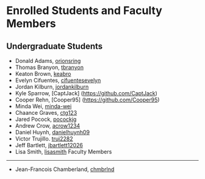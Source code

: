 Enrolled Students and Faculty Members
=====================================


Undergraduate Students
----------------------
* Donald Adams, [orionsring](https://github.com/orionsring)
* Thomas Branyon, [tbranyon](https://github.com/tbranyon)
* Keaton Brown, [keabro](https://github.com/keabro)
* Evelyn Cifuentes, [cifuentesevelyn](https://github.com/cifuentesevelyn)
* Jordan Kilburn, [jordankilburn](https://github.com/jordankilburn)
* Kyle Sparrow, [CaptJack] (https://github.com/CaptJack)
* Cooper Rehn, [Cooper95] (https://github.com/Cooper95)
* Minda Wei, [minda-wei](https://github.com/minda-wei)
* Chaance Graves, [ctg123](https://github.com/ctg123)
* Jared Pocock, [pocockjg](https://github.com/pocockjg)
* Andrew Crow, [acrow1234](https://github.com/acrow1234)
* Daniel Huynh, [danielhuynh09](https://github.com/danielhuynh09)
* Victor Trujillo. [truj2282](https://github.com/truj2282)
* Jeff Bartlett, [jbartlett12026](https://github.com/jbartlett12026)
* Lisa Smith, [lisasmith](https://github.com/lisamsmith)
Faculty Members
---------------

* Jean-Francois Chamberland, [chmbrlnd](https://github.com/chmbrlnd)

